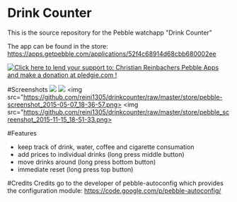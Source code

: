 Drink Counter
==============

This is the source repository for the Pebble watchapp "Drink Counter"

The app can be found in the store: https://apps.getpebble.com/applications/52f4c68914d68cbb680002ee

<a href='https://pledgie.com/campaigns/28156'><img alt='Click here to lend your support to: Christian Reinbachers Pebble Apps and make a donation at pledgie.com !' src='https://pledgie.com/campaigns/28156.png?skin_name=chrome' border='0' ></a>

#Screenshots
<img src="https://assets.getpebble.com/api/file/x7pJhAQGmS8YlBIiAjTA/convert?cache=true&w=144&h=168&fit="></img>
<img src="https://assets.getpebble.com/api/file/ZGslSMuTQJabNOLN7eHP/convert?cache=true&w=144&h=168&fit="></img>
<img src="https://github.com/reini1305/drinkcounter/raw/master/store/pebble-screenshot_2015-05-07_18-36-57.png></img>
<img src="https://github.com/reini1305/drinkcounter/raw/master/store/pebble_screenshot_2015-11-15_18-51-33.png></img>

#Features
- keep track of drink, water, coffee and cigarette consumation
- add prices to individual drinks (long press middle button)
- move drinks around (long press bottom button)
- immediate reset (long press top button)

#Credits
Credits go to the developer of pebble-autoconfig which provides the configuration module: https://code.google.com/p/pebble-autoconfig/
